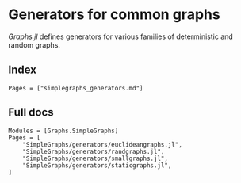 # Generators for common graphs

*Graphs.jl* defines generators for various families of deterministic and random graphs.

## Index

```@index
Pages = ["simplegraphs_generators.md"]
```

## Full docs

```@autodocs
Modules = [Graphs.SimpleGraphs]
Pages = [
    "SimpleGraphs/generators/euclideangraphs.jl",
    "SimpleGraphs/generators/randgraphs.jl",
    "SimpleGraphs/generators/smallgraphs.jl",
    "SimpleGraphs/generators/staticgraphs.jl",
]

```
